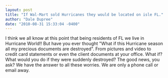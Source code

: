 ```yaml
---
layout: post
title: "If Wal-Mart sold Hurricanes they would be located on isle FL."
author: "Dale Dupree"
date: "2010-08-31 15:33:04 -0400"
---
```


I think we all know at this point that being residents of FL we live in Hurricane World!! But have you ever thought "What if this Hurricane season all my precious documents are destroyed". From pictures and video to credit card statements or even the client documents at your office. What if? What would you do if they were suddenly destroyed? The good news, you ask? We have the answer to all these worries. We are only a phone call or email away.

